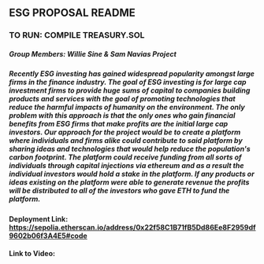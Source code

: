 ## ESG PROPOSAL README

### TO RUN: COMPILE TREASURY.SOL

##### Group Members: Willie Sine & Sam Navias Project 

##### Recently ESG investing has gained widespread popularity amongst large firms in the finance industry. The goal of ESG investing is for large cap investment firms to provide huge sums of capital to companies building products and services with the goal of promoting technologies that reduce the harmful impacts of humanity on the environment.  The only problem with this approach is that the only ones who gain financial benefits from ESG firms that make profits are the initial large cap investors.  Our approach for the project would be to create a platform where individuals and firms alike could contribute to said platform by sharing ideas and technologies that would help reduce the population's carbon footprint.  The platform could receive funding from all sorts of individuals through capital injections via ethereum and as a result the individual investors would hold a stake in the platform.  If any products or ideas existing on the platform were able to generate revenue the profits will be distributed to all of the investors who gave ETH to fund the platform.


#### Deployment Link: https://sepolia.etherscan.io/address/0x22f58C1B71fB5Dd86Ee8F2959df9602b06f3A4E5#code

#### Link to Video: 
